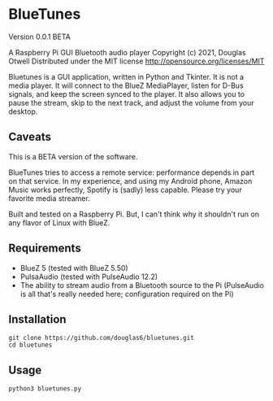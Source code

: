 BlueTunes
=========

Version 0.0.1 BETA

A Raspberry Pi GUI Bluetooth audio player
Copyright (c) 2021, Douglas Otwell
Distributed under the MIT license http://opensource.org/licenses/MIT

Bluetunes is a GUI application, written in Python and Tkinter.
It is not a media player. It will connect to the BlueZ MediaPlayer,
listen for D-Bus signals, and keep the screen synced to the player.
It also allows you to pause the stream, skip to the next track,
and adjust the volume from your desktop.

Caveats
-------

This is a BETA version of the software.

BlueTunes tries to access a remote service: performance 
depends in part on that service. In my experience, and 
using my Android phone, Amazon Music works perfectly, 
Spotify is (sadly) less capable. Please try your favorite 
media streamer.

Built and tested on a Raspberry Pi. But, I can't think why
it shouldn't run on any flavor of Linux with BlueZ.

Requirements
------------

*    BlueZ 5 (tested with BlueZ 5.50)
*    PulsaAudio (tested with PulseAudio 12.2)
*    The ability to stream audio from a Bluetooth
        source to the Pi (PulseAudio is all
        that's really needed here; configuration
        required on the Pi)

Installation
------------

    git clone https://github.com/douglas6/bluetunes.git
    cd bluetunes

Usage
-----

    python3 bluetunes.py
